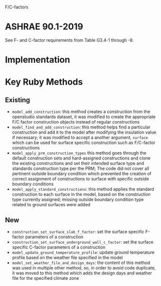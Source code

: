 F/C-factors

# ASHRAE 90.1-2019
See F- and C-factor requirements from Table G3.4-1 through -8.

# Implementation

# Key Ruby Methods
## Existing
* `model_add_construction`: this method creates a construction from the openstudio standards dataset, it was modified to create the appropriate F/C factor construction objects instead of regular constructions
* `model_find_and_add_construction`: this method helps find a particular construction and add it to the model after modifying the insulation value if necessary; it was modified to accept a another argument, `surface` which can be used for surface specific construction such as F/C-factor constructions
* `model_apply_prm_construction_types` this method goes through the default construction sets and hard-assigned constructions and clone the existing constructions and set their intended surface type and standards construction type per the PRM; The code did not cover all pertinent outside boundary condition which prevented the creation of correct assignment of constructions to surface with specific outside boundary conditions
* `model_apply_standard_constructions`: this method applies the standard construction to each surface in the model, based on the construction type currently assigned; missing outside boundary condition type related to ground surfaces were added
## New
* `construction_set_surface_slab_f_factor`: set the surface specific F-factor parameters of a construction
* `construction_set_surface_underground_wall_c_factor`: set the surface specific C-factor parameters of a construction
* `model_update_ground_temperature_profile`: update ground temperature profile based on the weather file specified in the model
* `model_set_weather_file_and_design_days`: the content of this method was used in multiple other method, so, in order to avoid code duplicate, it was moved to this method which adds the design days and weather file for the specified climate zone


